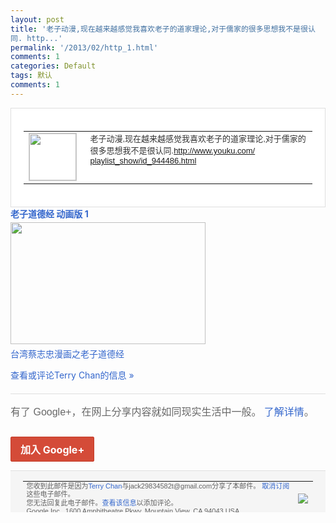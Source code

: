 ```yaml
---
layout: post
title: '老子动漫,现在越来越感觉我喜欢老子的道家理论,对于儒家的很多思想我不是很认
同. http...'
permalink: '/2013/02/http_1.html'
comments: 1
categories: Default
tags: 默认
comments: 1
---
```

<!-- X-Notifications: 1:3e5f552830000000 -->

<div style="border:solid 1px #dfdfdf;color:#686868;font:13px Arial"><div style="background-color:#fff;padding:20px;"><table cellpadding="0" cellspacing="0"><tr><td style="padding-right:15px;vertical-align:top"><a href="https://plus.google.com/_/notifications/emlink?emr=14900066512970582018&amp;emid=CPCsibGXlbUCFUlUtAodaCkAAA&amp;path=%2F108643996575278738906&amp;dt=1359724203370&amp;uob=8"><img height="75" src="https://lh3.googleusercontent.com/-KKRGTyJ5Bl0/AAAAAAAAAAI/AAAAAAAAtnY/R4QEWIp3Ur0/s75-c-k-a/photo.jpg" style="border:solid 1px #cccccc;" width="75"/></a></td><td style="width:578px;color:#333;font:13px Arial;vertical-align:top"><div style="padding-bottom:10px">老子动漫,现在越来越感觉我喜欢老子的道家<wbr/>理论,对于儒家的很多思想我不是很认同.<a href="http://www.youku.com/playlist_show/id_944486.html" rel="nofollow">h<wbr/>ttp://www.youku.com/<wbr/>playlist_show/id_944<wbr/>486.html</a></div><div style="margin-top:10px;padding-left:10px; border-left:2px solid #EAEAEA"><span style="margin-right:5px"></span></div></td></tr></table></div></div>

<div style="margin-bottom:4px;font-weight:bold"><a href="https://plus.google.com/_/notifications/emlink?emr=14900066512970582018&amp;emid=CPCsibGXlbUCFUlUtAodaCkAAA&amp;path=%2F108643996575278738906%2Fposts%2FixipKkEirzX%3Fgpinv%3DAMIXal-HDSWDuPVv07Gb4iyq7SJ-cOuq-KdPBykfaobSls1XougW-ySSYlur3I9LkFVqX14RdRMVs9kviPcfV3b21j6w8APCmYm080QlpfEPVObKe9N-MsA&amp;dt=1359724203370&amp;uob=8" style="color:#3366CC;text-decoration:none;text-decoration:none">老子道德经 动画版 1</a></div>

<a href="https://plus.google.com/_/notifications/emlink?emr=14900066512970582018&amp;emid=CPCsibGXlbUCFUlUtAodaCkAAA&amp;path=%2F108643996575278738906%2Fposts%2FixipKkEirzX%3Fgpinv%3DAMIXal-HDSWDuPVv07Gb4iyq7SJ-cOuq-KdPBykfaobSls1XougW-ySSYlur3I9LkFVqX14RdRMVs9kviPcfV3b21j6w8APCmYm080QlpfEPVObKe9N-MsA&amp;dt=1359724203370&amp;uob=8" style="color:#3366CC;text-decoration:none">

<img border="0" src="https://images2-focus-opensocial.googleusercontent.com/gadgets/proxy?url=http://i1.ytimg.com/vi/lRBv6uC6xQg/hqdefault.jpg&amp;container=focus&amp;gadget=a&amp;rewriteMime=image/*&amp;refresh=31536000&amp;resize_h=195" style="width:312px;height:195px;display:block"/>

</a>

<div style="margin:5px 0 12px 0"><a href="http://www.youtube.com/v/lRBv6uC6xQg?version=3&amp;autohide=1" style="color:#3366CC;text-decoration:none;text-decoration:none">台湾蔡志忠漫画之老子道德经</a></div>

<a href="https://plus.google.com/_/notifications/emlink?emr=14900066512970582018&amp;emid=CPCsibGXlbUCFUlUtAodaCkAAA&amp;path=%2F108643996575278738906%2Fposts%2FixipKkEirzX%3Fgpinv%3DAMIXal-HDSWDuPVv07Gb4iyq7SJ-cOuq-KdPBykfaobSls1XougW-ySSYlur3I9LkFVqX14RdRMVs9kviPcfV3b21j6w8APCmYm080QlpfEPVObKe9N-MsA&amp;dt=1359724203370&amp;uob=8" style="color:#3366CC;text-decoration:none">查看或评论Terry Chan的信息 »</a>

<div style="margin-top:20px;border-top:solid 1px #dfdfdf"><div style="padding:15px 0;color:#686868;font:16px Arial">有了 Google+，在网上分享内容就如同现实生活中一般。 <a href="http://www.google.com/+/learnmore/" style="color:#3366CC;text-decoration:none">了解详情</a>。</div><p><a href="https://plus.google.com/_/notifications/emlink?emr=14900066512970582018&amp;emid=CPCsibGXlbUCFUlUtAodaCkAAA&amp;path=%2F%3Fgpinv%3DAMIXal-HDSWDuPVv07Gb4iyq7SJ-cOuq-KdPBykfaobSls1XougW-ySSYlur3I9LkFVqX14RdRMVs9kviPcfV3b21j6w8APCmYm080QlpfEPVObKe9N-MsA&amp;dt=1359724203370&amp;uob=8" style="display:inline-block;padding:7px 15px;background-color:#d44b38; color:#fff;font-size:16px; font-weight:bold;border-radius:2px;-webkit-border-radius:2px; -moz-border-radius:2px;border:solid 1px #c43b28; white-space:nowrap;text-decoration:none">加入 Google+</a></p></div>

<div style="border-top:solid 1px #dfdfdf;padding:0 20px; background-color:#f5f5f5"><table cellpadding="0" cellspacing="0" style="height:50px"><tbody><tr><td style="vertical-align:middle;width:100%; color:#636363;font:11px Arial; line-height:120%">您收到此邮件是因为<a href="https://plus.google.com/_/notifications/emlink?emr=14900066512970582018&amp;emid=CPCsibGXlbUCFUlUtAodaCkAAA&amp;path=%2F108643996575278738906%3Fgpinv%3DAMIXal-HDSWDuPVv07Gb4iyq7SJ-cOuq-KdPBykfaobSls1XougW-ySSYlur3I9LkFVqX14RdRMVs9kviPcfV3b21j6w8APCmYm080QlpfEPVObKe9N-MsA&amp;dt=1359724203370&amp;uob=8" style="color:#3366CC;text-decoration:none">Terry Chan</a>与jack29834582t@gmail.com分享了本邮件。 <a href="https://plus.google.com/_/notifications/emlink?emr=14900066512970582018&amp;emid=CPCsibGXlbUCFUlUtAodaCkAAA&amp;path=%2F_%2Fnonplus%2Femailsettings%3Fgpinv%3DAMIXal-HDSWDuPVv07Gb4iyq7SJ-cOuq-KdPBykfaobSls1XougW-ySSYlur3I9LkFVqX14RdRMVs9kviPcfV3b21j6w8APCmYm080QlpfEPVObKe9N-MsA%26est%3DADH5u8WDASBgOU1yqie2CV1yfuNoDU51Tw1kyE5V1H38HlAP_dCxWiKNXmyW3j5lDEVVXDSiDOxAup_VjrfhUnyC5k_6MQhn8prH864Ul3Mgdoc-mCmWUPUno2DaxDF6cF9flQ-8r6XsxihnlJO3eK4puPKTC-qzHg&amp;dt=1359724203370&amp;uob=8" style="color:#3366CC;text-decoration:none">取消订阅</a>这些电子邮件。<br/>您无法回复此电子邮件。<a href="https://plus.google.com/_/notifications/emlink?emr=14900066512970582018&amp;emid=CPCsibGXlbUCFUlUtAodaCkAAA&amp;path=%2F108643996575278738906%2Fposts%2FixipKkEirzX%3Fgpinv%3DAMIXal-HDSWDuPVv07Gb4iyq7SJ-cOuq-KdPBykfaobSls1XougW-ySSYlur3I9LkFVqX14RdRMVs9kviPcfV3b21j6w8APCmYm080QlpfEPVObKe9N-MsA&amp;dt=1359724203370&amp;uob=8" style="color:#3366CC;text-decoration:none">查看该信息</a>以添加评论。<br/>Google Inc., 1600 Amphitheatre Pkwy, Mountain View, CA 94043 USA</td><td><img src="https://ssl.gstatic.com/s2/oz/images/notifications/logo/google-plus-6617a72bb36cc548861652780c9e6ff1.png"/></td></tr></tbody></table></div>